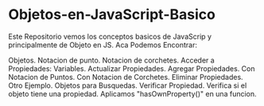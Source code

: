 # Objetos-en-JavaScript-Basico

Este Repositorio vemos los conceptos basicos de JavaScrip y principalmente de Objeto en JS.
Aca Podemos Encontrar:

Objetos.
Notacion de punto.
Notacion de corchetes.
Acceder a Propiedades: Variables.
Actualizar Propiedades.
Agregar Propiedades.
Con Notacion de Puntos.
Con Notacion de Corchetes.
Eliminar Propiedades.
Otro Ejemplo.
Objetos para Busquedas.
Verificar Propiedad.
Verifica si el objeto tiene una propiedad.
Aplicamos "hasOwnProperty()" en una funcion.
